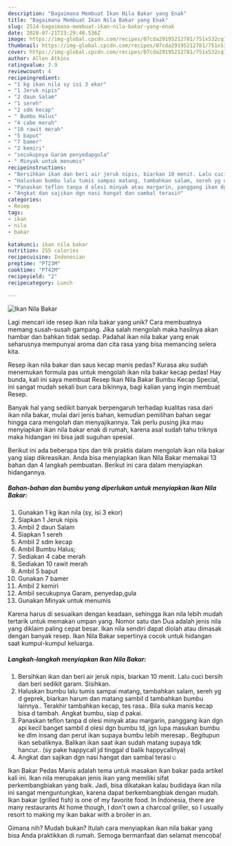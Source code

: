 ```yaml
---
description: "Bagaimana Membuat Ikan Nila Bakar yang Enak"
title: "Bagaimana Membuat Ikan Nila Bakar yang Enak"
slug: 2514-bagaimana-membuat-ikan-nila-bakar-yang-enak
date: 2020-07-21T23:29:40.536Z
image: https://img-global.cpcdn.com/recipes/07cda29195212781/751x532cq70/ikan-nila-bakar-foto-resep-utama.jpg
thumbnail: https://img-global.cpcdn.com/recipes/07cda29195212781/751x532cq70/ikan-nila-bakar-foto-resep-utama.jpg
cover: https://img-global.cpcdn.com/recipes/07cda29195212781/751x532cq70/ikan-nila-bakar-foto-resep-utama.jpg
author: Allen Atkins
ratingvalue: 3.9
reviewcount: 4
recipeingredient:
- "1 kg ikan nila sy isi 3 ekor"
- "1 Jeruk nipis"
- "2 daun Salam"
- "1 sereh"
- "2 sdm kecap"
- " Bumbu Halus"
- "4 cabe merah"
- "10 rawit merah"
- "5 baput"
- "7 bamer"
- "2 kemiri"
- "secukupnya Garam penyedapgula"
- " Minyak untuk menumis"
recipeinstructions:
- "Bersihkan ikan dan beri air jeruk nipis, biarkan 10 menit. Lalu cuci bersih dan beri sedikit garam. Sisihkan."
- "Haluskan bumbu lalu tumis sampai matang, tambahkan salam, sereh yg d geprek, biarkan harum dan matang sambil d tambahkan bumbu lainnya.. Terakhir tambahkan kecap, tes rasa.. Bila suka manis kecap bisa d tambah. Angkat bumbu, siap d pakai."
- "Panaskan teflon tanpa d olesi minyak atau margarin, panggang ikan dgn api kecil banget sambil d olesi dgn bumbu td, jgn lupa masukan bumbu ke dlm insang dan perut ikan supaya bumbu lebih meresap.. Begitupun ikan sebaliknya. Balikan ikan saat ikan sudah matang supaya tdk hancur.. (sy pake happycall jd tinggal d balik happycallnya)"
- "Angkat dan sajikan dgn nasi hangat dan sambal terasi☺"
categories:
- Resep
tags:
- ikan
- nila
- bakar

katakunci: ikan nila bakar 
nutrition: 255 calories
recipecuisine: Indonesian
preptime: "PT23M"
cooktime: "PT42M"
recipeyield: "2"
recipecategory: Lunch

---
```



![Ikan Nila Bakar](https://img-global.cpcdn.com/recipes/07cda29195212781/751x532cq70/ikan-nila-bakar-foto-resep-utama.jpg)

Lagi mencari ide resep ikan nila bakar yang unik? Cara membuatnya memang susah-susah gampang. Jika salah mengolah maka hasilnya akan hambar dan bahkan tidak sedap. Padahal ikan nila bakar yang enak seharusnya mempunyai aroma dan cita rasa yang bisa memancing selera kita.

Resep ikan nila bakar dan saus kecap manis pedas? Kurasa aku sudah menemukan formula pas untuk mengolah ikan nila bakar kecap pedas! Hay bunda, kali ini saya membuat Resep Ikan Nila Bakar Bumbu Kecap Special, ini sangat mudah sekali bun cara bikinnya, bagi kalian yang ingin membuat Resep.

Banyak hal yang sedikit banyak berpengaruh terhadap kualitas rasa dari ikan nila bakar, mulai dari jenis bahan, kemudian pemilihan bahan segar hingga cara mengolah dan menyajikannya. Tak perlu pusing jika mau menyiapkan ikan nila bakar enak di rumah, karena asal sudah tahu triknya maka hidangan ini bisa jadi suguhan spesial.


Berikut ini ada beberapa tips dan trik praktis dalam mengolah ikan nila bakar yang siap dikreasikan. Anda bisa menyiapkan Ikan Nila Bakar memakai 13 bahan dan 4 langkah pembuatan. Berikut ini cara dalam menyiapkan hidangannya.

<!--inarticleads1-->

##### Bahan-bahan dan bumbu yang diperlukan untuk menyiapkan Ikan Nila Bakar:

1. Gunakan 1 kg ikan nila (sy, isi 3 ekor)
1. Siapkan 1 Jeruk nipis
1. Ambil 2 daun Salam
1. Siapkan 1 sereh
1. Ambil 2 sdm kecap
1. Ambil  Bumbu Halus;
1. Sediakan 4 cabe merah
1. Sediakan 10 rawit merah
1. Ambil 5 baput
1. Gunakan 7 bamer
1. Ambil 2 kemiri
1. Ambil secukupnya Garam, penyedap,gula
1. Gunakan  Minyak untuk menumis


Karena harus di sesuaikan dengan keadaan, sehingga ikan nila lebih mudah tertarik untuk memakan umpan yang. Nomor satu dan Dua adalah jenis nila yang diklaim paling cepat besar. Ikan nila sendiri dapat diolah atau dimasak dengan banyak resep. Ikan Nila Bakar sepertinya cocok untuk hidangan saat kumpul-kumpul keluarga. 

<!--inarticleads2-->

##### Langkah-langkah menyiapkan Ikan Nila Bakar:

1. Bersihkan ikan dan beri air jeruk nipis, biarkan 10 menit. Lalu cuci bersih dan beri sedikit garam. Sisihkan.
1. Haluskan bumbu lalu tumis sampai matang, tambahkan salam, sereh yg d geprek, biarkan harum dan matang sambil d tambahkan bumbu lainnya.. Terakhir tambahkan kecap, tes rasa.. Bila suka manis kecap bisa d tambah. Angkat bumbu, siap d pakai.
1. Panaskan teflon tanpa d olesi minyak atau margarin, panggang ikan dgn api kecil banget sambil d olesi dgn bumbu td, jgn lupa masukan bumbu ke dlm insang dan perut ikan supaya bumbu lebih meresap.. Begitupun ikan sebaliknya. Balikan ikan saat ikan sudah matang supaya tdk hancur.. (sy pake happycall jd tinggal d balik happycallnya)
1. Angkat dan sajikan dgn nasi hangat dan sambal terasi☺


Ikan Bakar Pedas Manis adalah tema untuk masakan ikan bakar pada artikel kali ini. Ikan nila merupakan jenis ikan yang memiliki sifat perkembangbiakan yang baik. Jadi, bisa dikatakan kalau budidaya ikan nila ini sangat menguntungkan, karena dapat berkembangbiak dengan mudah. Ikan bakar (grilled fish) is one of my favorite food. In Indonesia, there are many restaurants At home though, I don&#39;t own a charcoal griller, so I usually resort to making my ikan bakar with a broiler in an. 

Gimana nih? Mudah bukan? Itulah cara menyiapkan ikan nila bakar yang bisa Anda praktikkan di rumah. Semoga bermanfaat dan selamat mencoba!
